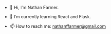 - 👋 Hi, I’m Nathan Farmer.
<!--- - 👀 I’m interested in ... --->
- 🌱 I’m currently learning React and Flask.
<!--- - 💞️ I’m looking to collaborate on ... --->
- 📫 How to reach me: nathanffarmer@gmail.com

<!---
nathanffarmer/nathanffarmer is a ✨ special ✨ repository because its `README.md` (this file) appears on your GitHub profile.
You can click the Preview link to take a look at your changes.
--->
